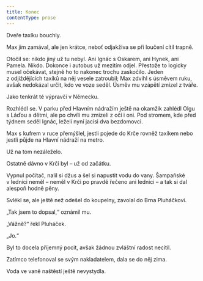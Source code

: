 ```yaml
---
title: Konec
contentType: prose
---
```


<section>

Dveře taxíku bouchly.

Max jim zamával, ale jen krátce, neboť odjakživa se při loučení cítil trapně.

Otočil se: nikdo jiný už tu nebyl. Ani Ignác s Oskarem, ani Hynek, ani Pamela. Nikdo. Dokonce i autobus už mezitím odjel. Přestože to logicky musel očekávat, stejně ho to nakonec trochu zaskočilo. Jeden z odjíždějících taxíků na něj vesele zatroubil; Max zdvihl s úsměvem ruku, avšak nedokázal určit, kdo ve voze seděl. Úsměv mu vzápětí zmizel z tváře.

Jako tenkrát té výpravčí v Německu.

Rozhlédl se. V parku před Hlavním nádražím ještě na okamžik zahlédl Olgu s Láďou a dětmi, ale po chvíli mu zmizeli z očí i oni. Pod stromem, kde před týdnem seděl Ignác, leželi nyní jacísi dva bezdomovci.

Max s kufrem v ruce přemýšlel, jestli pojede do Krče rovněž taxíkem nebo jestli půjde na Hlavní nádraží na metro.

Už na tom nezáleželo.

Ostatně dávno v Krči byl – už od začátku.

Vypnul počítač, nalil si džus a šel si napustit vodu do vany. Šampaňské v lednici neměl – neměl v Krči po pravdě řečeno ani lednici – a tak si dal alespoň hodně pěny.

Svlékl se, ale ještě než odešel do koupelny, zavolal do Brna Pluháčkovi.

„Tak jsem to dopsal,“ oznámil mu.

„Vážně?“ řekl Pluháček.

„Jo.“

Byl to docela příjemný pocit, avšak žádnou zvláštní radost necítil.

Zatímco telefonoval se svým nakladatelem, dala se do něj zima.

Voda ve vaně naštěstí ještě nevystydla.

</section>
